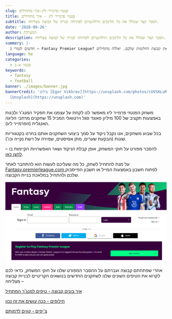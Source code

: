 ```yaml
---
slug: פנטזי-פרמייר-ליג-איך-מתחילים
title: פנטזי פרמייר ליג - איך מתחילים
subtitle: הסבר קצר שכולל את כל הלינקים הרלוונטיים לפתיחה ובנייה של קבוצה מצליחה.
date: '2020-09-26'
author: המערכת
description: הסבר קצר שכולל את כל הלינקים הרלוונטיים לפתיחה ובנייה של קבוצה מצליחה.
summery: |-
  חדשים לגמרי ב – Fantasy Premier League? לא בניתם קבוצה כבר כמה עונות? בפוסט הבא תוכלו למצוא הסבר קצר ומספר לינקים שיעזרו לכם לבנות את קבוצת החלומות שלכם. יאללה מתחילים!
language: he
categories:
  - פנטזי א-ב
keywords:
  - fantasy
  - football
banner: ./images/banner.jpg
bannerCredit: 'צילום [Egor Vikhrev](https://unsplash.com/photos/cUVSKLuM7HI) ב
  [Unsplash](https://unsplash.com)'
---
```


<p>
  משחק הפנטזי פרמייר ליג מאפשר לנו לקחת על עצמנו את תפקיד המנג'ר ולבנות באמצעות
  תקציב של 100 מיליון פאונד סגל וירטואלי המכיל 15 שחקנים מרחבי הליגה האנגלית
  (הפרמייר ליג).
</p>
<p>
  בכל שבוע משחקים, אנו נקבל ניקוד על סמך ביצועי השחקנים אותם בחרנו בקטגוריות
  שונות (הבקעת שערים, מתן אסיסטים, שמירה על רשת נקייה וכו').
</p>
<p class="comment-link">
  להסבר מפורט על חוקי המשחק, אופן קבלת הניקוד ושאר האפשרויות הקיימות בו –
  <a href="פנטזי-פרמייר-ליג-החוקים" class="link">לחצן כאן</a>.
</p>
<p>
  על מנת להתחיל לשחק, כל מה שעליכם לעשות הוא להתחבר לאתר
  <a href="https://fantasy.premierleague.com/"> Fantasy.premierleague.com </a> לפתוח חשבון באמצעות המייל או חשבון הפייסבוק שלכם
  ולהתחיל במלאכת בניית הקבוצה.
</p>

![צילום מסך של פתיחת חשבון באתר](./images/register-screenshot.png)

<p>
  אחרי שפתחתם קבוצה ועברתם על ההסבר המפורט שלנו על חוקי המשחק, כדאי לכם לקרוא את
  הטיפים השונים שלנו לשחקנים החדשים בנושאים הקריטיים לבניית קבוצה מצליחה –
</p>
<p>
  <a class="link" href="איך-בונים-קבוצה---טיפים-למנג'ר-המתחיל">איך בונים קבוצה - טיפים למנג'ר המתחיל</a>
</p>
<p>
  <a class="link" href="חילופים---ככה-עושים-את-זה-נכון">חילופים - ככה עושים את זה נכון</a>
</p>
<p><a class="link" href="הציפים-שלנו">צ'יפים - קווים לדמותם</a></p>
